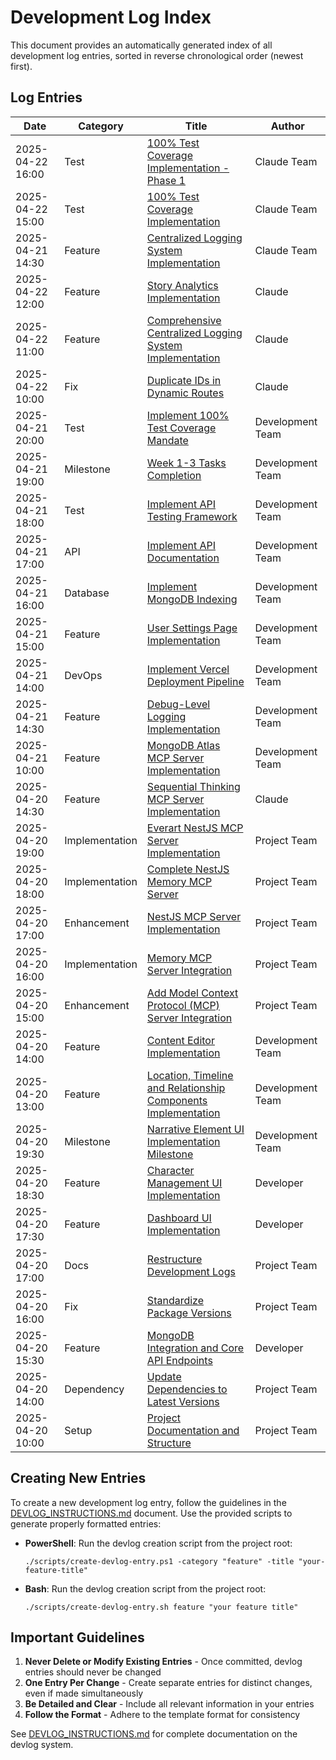 # Development Log Index

This document provides an automatically generated index of all development log entries, sorted in reverse chronological order (newest first).

## Log Entries

| Date | Category | Title | Author |
|------|----------|-------|--------|
| 2025-04-22 16:00 | Test | [100% Test Coverage Implementation - Phase 1](./devlogs/2025-04-22-16-00-test-100-percent-coverage-implementation-phase1.md) | Claude Team |
| 2025-04-22 15:00 | Test | [100% Test Coverage Implementation](./devlogs/2025-04-22-15-00-test-100-percent-coverage-implementation.md) | Claude Team |
| 2025-04-21 14:30 | Feature | [Centralized Logging System Implementation](./devlogs/2025-04-21-14-30-feature-centralized-logging-system.md) | Claude Team |
| 2025-04-22 12:00 | Feature | [Story Analytics Implementation](./devlogs/2025-04-22-12-00-feature-story-analytics-implementation.md) | Claude |
| 2025-04-22 11:00 | Feature | [Comprehensive Centralized Logging System Implementation](./devlogs/2025-04-22-11-00-feature-comprehensive-logging-system.md) | Claude |
| 2025-04-22 10:00 | Fix | [Duplicate IDs in Dynamic Routes](./devlogs/2025-04-22-10-00-fix-duplicate-ids-dynamic-routes.md) | Claude |
| 2025-04-21 20:00 | Test | [Implement 100% Test Coverage Mandate](./devlogs/2025-04-21-20-00-test-implement-100-percent-test-coverage-mandate.md) | Development Team |
| 2025-04-21 19:00 | Milestone | [Week 1-3 Tasks Completion](./devlogs/2025-04-21-19-00-milestone-week-1-3-tasks-completion.md) | Development Team |
| 2025-04-21 18:00 | Test | [Implement API Testing Framework](./devlogs/2025-04-21-18-00-test-implement-api-testing-framework.md) | Development Team |
| 2025-04-21 17:00 | API | [Implement API Documentation](./devlogs/2025-04-21-17-00-api-implement-api-documentation.md) | Development Team |
| 2025-04-21 16:00 | Database | [Implement MongoDB Indexing](./devlogs/2025-04-21-16-00-database-implement-mongodb-indexing.md) | Development Team |
| 2025-04-21 15:00 | Feature | [User Settings Page Implementation](./devlogs/2025-04-21-15-00-feature-user-settings-page-implementation.md) | Development Team |
| 2025-04-21 14:00 | DevOps | [Implement Vercel Deployment Pipeline](./devlogs/2025-04-21-14-00-devops-implement-vercel-deployment-pipeline.md) | Development Team |
| 2025-04-21 14:30 | Feature | [Debug-Level Logging Implementation](./devlogs/2025-04-21-14-30-feature-debug-level-logging.md) | Development Team |
| 2025-04-21 10:00 | Feature | [MongoDB Atlas MCP Server Implementation](./devlogs/2025-04-21-10-00-feature-mongodb-atlas-mcp-server-implementation.md) | Development Team |
| 2025-04-20 14:30 | Feature | [Sequential Thinking MCP Server Implementation](./devlogs/2025-04-20-14-30-feature-sequential-thinking-mcp-server.md) | Claude |
| 2025-04-20 19:00 | Implementation | [Everart NestJS MCP Server Implementation](./devlogs/2025-04-20-19-00-implementation-everart-nestjs-mcp-server.md) | Project Team |
| 2025-04-20 18:00 | Implementation | [Complete NestJS Memory MCP Server](./devlogs/2025-04-20-18-00-implementation-complete-nestjs-memory-mcp-server.md) | Project Team |
| 2025-04-20 17:00 | Enhancement | [NestJS MCP Server Implementation](./devlogs/2025-04-20-17-00-enhancement-nestjs-mcp-server-implementation.md) | Project Team |
| 2025-04-20 16:00 | Implementation | [Memory MCP Server Integration](./devlogs/2025-04-20-16-00-implementation-memory-mcp-server-integration.md) | Project Team |
| 2025-04-20 15:00 | Enhancement | [Add Model Context Protocol (MCP) Server Integration](./devlogs/2025-04-20-15-00-enhancement-add-mcp-server-integration.md) | Project Team |
| 2025-04-20 14:00 | Feature | [Content Editor Implementation](./devlogs/2025-04-20-14-00-feature-content-editor-implementation.md) | Development Team |
| 2025-04-20 13:00 | Feature | [Location, Timeline and Relationship Components Implementation](./devlogs/2025-04-20-13-00-feature-location-timeline-relationship-components.md) | Development Team |
| 2025-04-20 19:30 | Milestone | [Narrative Element UI Implementation Milestone](./devlogs/2025-04-20-19-30-milestone-narrative-element-ui-implementation.md) | Development Team |
| 2025-04-20 18:30 | Feature | [Character Management UI Implementation](./devlogs/2025-04-20-18-30-feature-character-management-ui.md) | Developer |
| 2025-04-20 17:30 | Feature | [Dashboard UI Implementation](./devlogs/2025-04-20-17-30-feature-dashboard-ui-implementation.md) | Developer |
| 2025-04-20 17:00 | Docs | [Restructure Development Logs](./devlogs/2025-04-20-17-00-docs-restructure-development-logs.md) | Project Team |
| 2025-04-20 16:00 | Fix | [Standardize Package Versions](./devlogs/2025-04-20-16-00-fix-standardize-package-versions.md) | Project Team |
| 2025-04-20 15:30 | Feature | [MongoDB Integration and Core API Endpoints](./devlogs/2025-04-20-15-30-feature-mongodb-integration-and-api-endpoints.md) | Developer |
| 2025-04-20 14:00 | Dependency | [Update Dependencies to Latest Versions](./devlogs/2025-04-20-14-00-dependency-update-dependencies-to-latest-versions.md) | Project Team |
| 2025-04-20 10:00 | Setup | [Project Documentation and Structure](./devlogs/2025-04-20-10-00-setup-project-documentation-and-structure.md) | Project Team |

## Creating New Entries

To create a new development log entry, follow the guidelines in the [DEVLOG_INSTRUCTIONS.md](./DEVLOG_INSTRUCTIONS.md) document. Use the provided scripts to generate properly formatted entries:

- **PowerShell**: Run the devlog creation script from the project root:
  ```
  ./scripts/create-devlog-entry.ps1 -category "feature" -title "your-feature-title"
  ```

- **Bash**: Run the devlog creation script from the project root:
  ```
  ./scripts/create-devlog-entry.sh feature "your feature title"
  ```

## Important Guidelines

1. **Never Delete or Modify Existing Entries** - Once committed, devlog entries should never be changed
2. **One Entry Per Change** - Create separate entries for distinct changes, even if made simultaneously
3. **Be Detailed and Clear** - Include all relevant information in your entries
4. **Follow the Format** - Adhere to the template format for consistency

See [DEVLOG_INSTRUCTIONS.md](./DEVLOG_INSTRUCTIONS.md) for complete documentation on the devlog system.
